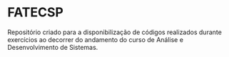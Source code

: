 # FATECSP
Repositório criado para a disponibilização de códigos realizados durante exercícios ao decorrer do andamento do curso de Análise e Desenvolvimento de Sistemas.
